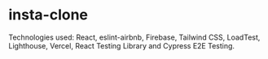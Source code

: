 # insta-clone

Technologies used: React, eslint-airbnb, Firebase, Tailwind CSS, LoadTest, Lighthouse, Vercel, React Testing Library and Cypress E2E Testing.
 

